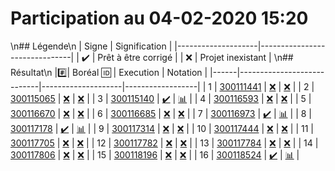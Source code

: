 # Participation au 04-02-2020 15:20
\n## Légende\n
| Signe              | Signification                 |
|--------------------|-------------------------------|
| :heavy_check_mark: | Prêt à être corrigé           |
| :x:                | Projet inexistant             |
\n## Résultat\n
|:hash:| Boréal :id:                | Execution          | Notation         |
|------|----------------------------|--------------------|------------------|
| 1 | [300111441](../b300111441.py) | [:x:](Execution.md#etudiant-300111441) | [:x:](Notation.md#etudiant-300111441) |
| 2 | [300115065](../b300115065.py) | [:x:](Execution.md#etudiant-300115065) | [:x:](Notation.md#etudiant-300115065) |
| 3 | [300115140](../b300115140.py) | [:heavy_check_mark:](Execution.md#etudiant-300115140) | [:bar_chart:](Notation.md#etudiant-300115140) |
| 4 | [300116593](../b300116593.py) | [:x:](Execution.md#etudiant-300116593) | [:x:](Notation.md#etudiant-300116593) |
| 5 | [300116670](../b300116670.py) | [:x:](Execution.md#etudiant-300116670) | [:x:](Notation.md#etudiant-300116670) |
| 6 | [300116685](../b300116685.py) | [:x:](Execution.md#etudiant-300116685) | [:x:](Notation.md#etudiant-300116685) |
| 7 | [300116973](../b300116973.py) | [:heavy_check_mark:](Execution.md#etudiant-300116973) | [:bar_chart:](Notation.md#etudiant-300116973) |
| 8 | [300117178](../b300117178.py) | [:heavy_check_mark:](Execution.md#etudiant-300117178) | [:bar_chart:](Notation.md#etudiant-300117178) |
| 9 | [300117314](../b300117314.py) | [:x:](Execution.md#etudiant-300117314) | [:x:](Notation.md#etudiant-300117314) |
| 10 | [300117444](../b300117444.py) | [:x:](Execution.md#etudiant-300117444) | [:x:](Notation.md#etudiant-300117444) |
| 11 | [300117705](../b300117705.py) | [:x:](Execution.md#etudiant-300117705) | [:x:](Notation.md#etudiant-300117705) |
| 12 | [300117782](../b300117782.py) | [:x:](Execution.md#etudiant-300117782) | [:x:](Notation.md#etudiant-300117782) |
| 13 | [300117784](../b300117784.py) | [:x:](Execution.md#etudiant-300117784) | [:x:](Notation.md#etudiant-300117784) |
| 14 | [300117806](../b300117806.py) | [:x:](Execution.md#etudiant-300117806) | [:x:](Notation.md#etudiant-300117806) |
| 15 | [300118196](../b300118196.py) | [:x:](Execution.md#etudiant-300118196) | [:x:](Notation.md#etudiant-300118196) |
| 16 | [300118524](../b300118524.py) | [:heavy_check_mark:](Execution.md#etudiant-300118524) | [:bar_chart:](Notation.md#etudiant-300118524) |
